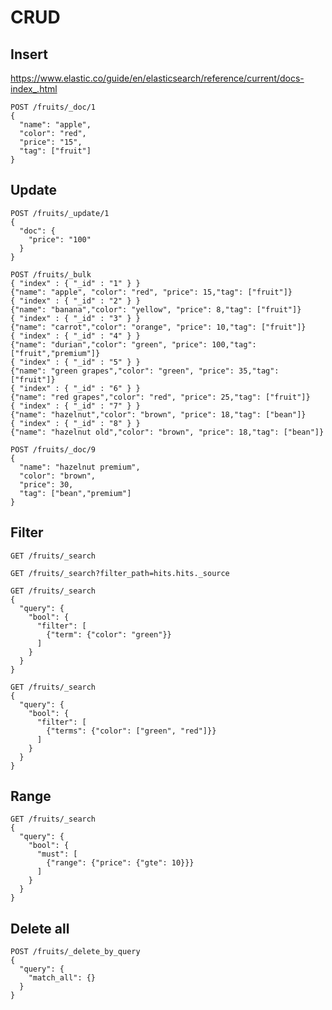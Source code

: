 # CRUD

## Insert

https://www.elastic.co/guide/en/elasticsearch/reference/current/docs-index_.html

```shell
POST /fruits/_doc/1
{
  "name": "apple",
  "color": "red",
  "price": "15",
  "tag": ["fruit"]
}
```

## Update

```shell
POST /fruits/_update/1
{
  "doc": {
    "price": "100"
  }
}
```

```shell
POST /fruits/_bulk
{ "index" : { "_id" : "1" } }
{"name": "apple", "color": "red", "price": 15,"tag": ["fruit"]}
{ "index" : { "_id" : "2" } }
{"name": "banana","color": "yellow", "price": 8,"tag": ["fruit"]}
{ "index" : { "_id" : "3" } }
{"name": "carrot","color": "orange", "price": 10,"tag": ["fruit"]}
{ "index" : { "_id" : "4" } }
{"name": "durian","color": "green", "price": 100,"tag": ["fruit","premium"]}
{ "index" : { "_id" : "5" } }
{"name": "green grapes","color": "green", "price": 35,"tag": ["fruit"]}
{ "index" : { "_id" : "6" } }
{"name": "red grapes","color": "red", "price": 25,"tag": ["fruit"]}
{ "index" : { "_id" : "7" } }
{"name": "hazelnut","color": "brown", "price": 18,"tag": ["bean"]}
{ "index" : { "_id" : "8" } }
{"name": "hazelnut old","color": "brown", "price": 18,"tag": ["bean"]}
```

```shell
POST /fruits/_doc/9
{
  "name": "hazelnut premium",
  "color": "brown",
  "price": 30,
  "tag": ["bean","premium"]
}
```

## Filter

```shell
GET /fruits/_search
```

```shell
GET /fruits/_search?filter_path=hits.hits._source
```

```shell
GET /fruits/_search
{
  "query": {
    "bool": {
      "filter": [
        {"term": {"color": "green"}}
      ]
    }
  }
}
```

```shell
GET /fruits/_search
{
  "query": {
    "bool": {
      "filter": [
        {"terms": {"color": ["green", "red"]}}
      ]
    }
  }
}
```

## Range

```shell
GET /fruits/_search
{
  "query": {
    "bool": {
      "must": [
        {"range": {"price": {"gte": 10}}}
      ]
    }
  }
}
```

## Delete all

```shell
POST /fruits/_delete_by_query
{
  "query": {
    "match_all": {}
  }
}
```
